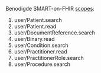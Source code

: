 Benodigde SMART-on-FHIR [scopes](http://hl7.org/fhir/smart-app-launch/1.0.0/scopes-and-launch-context/index.html):
1. user/Patient.search
1. user/Patient.read
1. user/DocumentReference.search
1. user/Binary.read
1. user/Condition.search
1. user/Practitioner.read
1. user/PractitionerRole.search
1. user/Procedure.search
